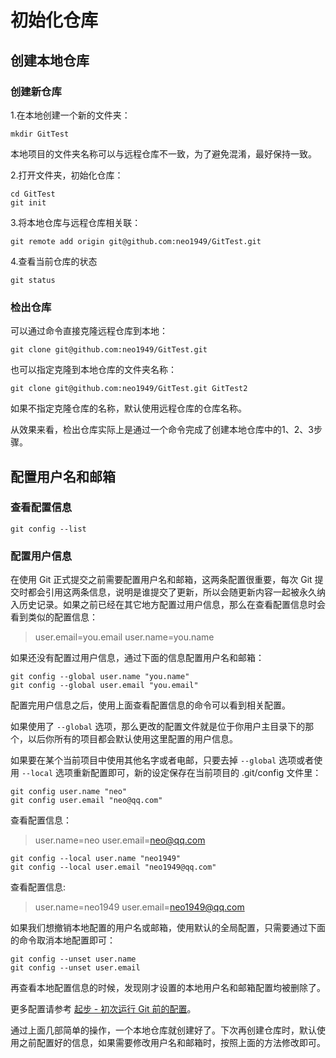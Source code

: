 # 初始化仓库

## 创建本地仓库
### 创建新仓库
1.在本地创建一个新的文件夹：
```
mkdir GitTest
```
本地项目的文件夹名称可以与远程仓库不一致，为了避免混淆，最好保持一致。

2.打开文件夹，初始化仓库：
```
cd GitTest
git init
```

3.将本地仓库与远程仓库相关联：
```
git remote add origin git@github.com:neo1949/GitTest.git
```

4.查看当前仓库的状态
```
git status
```

### 检出仓库
可以通过命令直接克隆远程仓库到本地：
```
git clone git@github.com:neo1949/GitTest.git
```

也可以指定克隆到本地仓库的文件夹名称：
```
git clone git@github.com:neo1949/GitTest.git GitTest2
```
如果不指定克隆仓库的名称，默认使用远程仓库的仓库名称。

从效果来看，检出仓库实际上是通过一个命令完成了创建本地仓库中的1、2、3步骤。


## 配置用户名和邮箱
### 查看配置信息
```
git config --list
```

### 配置用户信息
在使用 Git 正式提交之前需要配置用户名和邮箱，这两条配置很重要，每次 Git 提交时都会引用这两条信息，说明是谁提交了更新，所以会随更新内容一起被永久纳入历史记录。如果之前已经在其它地方配置过用户信息，那么在查看配置信息时会看到类似的配置信息：
> user.email=you.email
user.name=you.name

如果还没有配置过用户信息，通过下面的信息配置用户名和邮箱：
```
git config --global user.name "you.name"
git config --global user.email "you.email"
```

配置完用户信息之后，使用上面查看配置信息的命令可以看到相关配置。

如果使用了 <code>--global</code> 选项，那么更改的配置文件就是位于你用户主目录下的那个，以后你所有的项目都会默认使用这里配置的用户信息。


如果要在某个当前项目中使用其他名字或者电邮，只要去掉 <code>--global</code> 选项或者使用 <code>--local</code> 选项重新配置即可，新的设定保存在当前项目的 .git/config 文件里：
```
git config user.name "neo"
git config user.email "neo@qq.com"
```
查看配置信息：
> user.name=neo
user.email=neo@qq.com

```
git config --local user.name "neo1949"
git config --local user.email "neo1949@qq.com"
```
查看配置信息:
> user.name=neo1949
user.email=neo1949@qq.com

如果我们想撤销本地配置的用户名或邮箱，使用默认的全局配置，只需要通过下面的命令取消本地配置即可：
```
git config --unset user.name
git config --unset user.email
```

再查看本地配置信息的时候，发现刚才设置的本地用户名和邮箱配置均被删除了。

更多配置请参考 [起步 - 初次运行 Git 前的配置](https://git-scm.com/book/zh/v1/%E8%B5%B7%E6%AD%A5-%E5%88%9D%E6%AC%A1%E8%BF%90%E8%A1%8C-Git-%E5%89%8D%E7%9A%84%E9%85%8D%E7%BD%AE)。

通过上面几部简单的操作，一个本地仓库就创建好了。下次再创建仓库时，默认使用之前配置好的信息，如果需要修改用户名和邮箱时，按照上面的方法修改即可。

